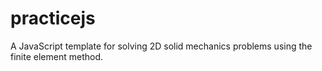 # practicejs
A JavaScript template for solving 2D solid mechanics problems using the finite element method.
